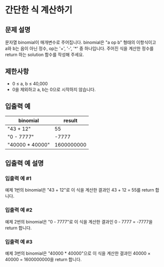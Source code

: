 # 간단한 식 계산하기


## 문제 설명
문자열 binomial이 매개변수로 주어집니다. binomial은 "a op b" 형태의 이항식이고 a와 b는 음이 아닌 정수, op는 '+', '-', '*' 중 하나입니다. 주어진 식을 계산한 정수를 return 하는 solution 함수를 작성해 주세요.

## 제한사항
- 0 ≤ a, b ≤ 40,000
- 0을 제외하고 a, b는 0으로 시작하지 않습니다.

## 입출력 예
|binomial|result|
|-|-|
|"43 + 12"|55|
|"0 - 7777"|-7777|
|"40000 * 40000"|1600000000|

## 입출력 예 설명

### 입출력 예 #1
예제 1번의 binomial은 "43 + 12"로 이 식을 계산한 결과인 43 + 12 = 55를 return 합니다.

### 입출력 예 #2
예제 2번의 binomial은 "0 - 7777"로 이 식을 계산한 결과인 0 - 7777 = -7777을 return 합니다.

### 입출력 예 #3
예제 3번의 binomial은 "40000 * 40000"으로 이 식을 계산한 결과인 40000 × 40000 = 1600000000을 return 합니다.